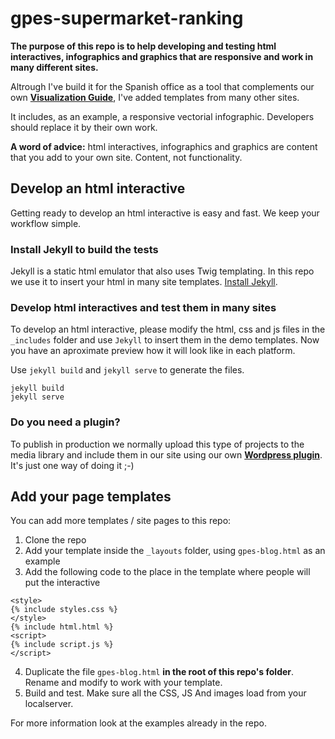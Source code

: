 # gpes-supermarket-ranking

**The purpose of this repo is to help developing and testing html interactives, infographics and graphics that are responsive and work in many different sites.**

Altrough I've build it for the Spanish office as a tool that complements our own **[Visualization Guide](https://greenpeace.github.io/gpes-visualisations/)**, I've added templates from many other sites.

It includes, as an example, a responsive vectorial infographic. Developers should replace it by their own work.

**A word of advice:** html interactives, infographics and graphics are content that you add to your own site. Content, not functionality.

## Develop an html interactive

Getting ready to develop an html interactive is easy and fast. We keep your workflow simple.

### Install Jekyll to build the tests

Jekyll is a static html emulator that also uses Twig templating. In this repo we use it to insert your html in many site templates. [Install Jekyll](https://jekyllrb.com/).

### Develop html interactives and test them in many sites

To develop an html interactive, please modify the html, css and js files in the `_includes` folder and use `Jekyll` to insert them in the demo templates. Now you have an aproximate preview how it will look like in each platform. 

Use `jekyll build` and `jekyll serve` to generate the files.

```
jekyll build
jekyll serve
```

### Do you need a plugin?

To publish in production we normally upload this type of projects to the media library and include them in our site using our own **[Wordpress plugin](https://github.com/greenpeace/gpes-import-wp-shortcodes)**. It's just one way of doing it ;-)

## Add your page templates

You can add more templates / site pages to this repo:

1. Clone the repo
2. Add your template inside the `_layouts` folder, using `gpes-blog.html` as an example
3. Add the following code to the place in the template where people will put the interactive

```
<style>
{% include styles.css %}
</style>
{% include html.html %}
<script>
{% include script.js %}
</script>
```

4. Duplicate the file `gpes-blog.html` **in the root of this repo's folder**. Rename and modify to work with your template.
5. Build and test. Make sure all the CSS, JS And images load from your localserver.

For more information look at the examples already in the repo.
